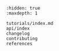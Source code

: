 ```{include} ../README.md

```

```{toctree}
:hidden: true
:maxdepth: 1

tutorials/index.md
api/index
changelog
contributing
references
```
